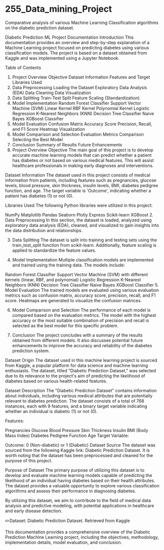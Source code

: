 # 255_Data_mining_Project

Comparative analysis of various Machine Learning Classification algorithms on the diabetic prediction dataset.

Diabetic Prediction ML Project Documentation
Introduction
This documentation provides an overview and step-by-step explanation of a Machine Learning project focused on predicting diabetes using various classification models. The project is based on a dataset obtained from Kaggle and was implemented using a Jupyter Notebook.

Table of Contents
1. Project Overview
Objective
Dataset Information
Features and Target
Libraries Used
2. Data Preprocessing
Loading the Dataset
Exploratory Data Analysis (EDA)
Data Cleaning
Data Visualization
3. Data Splitting
Train-Test Split
Feature Scaling (Standardization)
4. Model Implementation
Random Forest Classifier
Support Vector Machine (SVM)
Linear Kernel
RBF Kernel
Polynomial Kernel
Logistic Regression
K-Nearest Neighbors (KNN)
Decision Tree Classifier
Naive Bayes
XGBoost Classifier
5. Model Evaluation
Confusion Matrix
Accuracy Score
Precision, Recall, and F1 Score
Heatmap Visualization
6. Model Comparison and Selection
Evaluation Metrics Comparison
Selecting the Best Model
7. Conclusion
Summary of Results
Future Enhancements
1. Project Overview
Objective
The main goal of this project is to develop accurate machine learning models that can predict whether a patient has diabetes or not based on various medical features. This will assist healthcare professionals in making early diagnoses and interventions.

Dataset Information
The dataset used in this project consists of medical information from patients, including features such as pregnancies, glucose levels, blood pressure, skin thickness, insulin levels, BMI, diabetes pedigree function, and age. The target variable is 'Outcome', indicating whether a patient has diabetes (1) or not (0).

Libraries Used
The following Python libraries were utilized in this project:

NumPy
Matplotlib
Pandas
Seaborn
Plotly Express
Scikit-learn
XGBoost
2. Data Preprocessing
In this section, the dataset is loaded, analyzed using exploratory data analysis (EDA), cleaned, and visualized to gain insights into the data distribution and relationships.

3. Data Splitting
The dataset is split into training and testing sets using the train_test_split function from scikit-learn. Additionally, feature scaling is applied to standardize the feature values.

4. Model Implementation
Multiple classification models are implemented and trained using the training data. The models include:

Random Forest Classifier
Support Vector Machine (SVM) with different kernels (linear, RBF, and polynomial)
Logistic Regression
K-Nearest Neighbors (KNN)
Decision Tree Classifier
Naive Bayes
XGBoost Classifier
5. Model Evaluation
The trained models are evaluated using various evaluation metrics such as confusion matrix, accuracy score, precision, recall, and F1 score. Heatmaps are generated to visualize the confusion matrices.

6. Model Comparison and Selection
The performance of each model is compared based on the evaluation metrics. The model with the highest accuracy or the most suitable combination of precision and recall is selected as the best model for this specific problem.

7. Conclusion
The project concludes with a summary of the results obtained from different models. It also discusses potential future enhancements to improve the accuracy and reliability of the diabetes prediction system.

Dataset Origin
The dataset used in this machine learning project is sourced from Kaggle, a popular platform for data science and machine learning enthusiasts. The dataset, titled "Diabetic Prediction Dataset," was selected due to its relevance to the project's aim of predicting the likelihood of diabetes based on various health-related features.

Dataset Description
The "Diabetic Prediction Dataset" contains information about individuals, including various medical attributes that are potentially relevant to diabetes prediction. The dataset consists of a total of 768 instances, each with 9 features, and a binary target variable indicating whether an individual is diabetic (1) or not (0).

Features:

Pregnancies
Glucose
Blood Pressure
Skin Thickness
Insulin
BMI (Body Mass Index)
Diabetes Pedigree Function
Age
Target Variable:

Outcome: 0 (Non-diabetic) or 1 (Diabetic)
Dataset Source
The dataset was sourced from the following Kaggle link: Diabetic Prediction Dataset. It is worth noting that the dataset has been preprocessed and cleaned for the purpose of this project.

Purpose of Dataset
The primary purpose of utilizing this dataset is to develop and evaluate machine learning models capable of predicting the likelihood of an individual having diabetes based on their health attributes. The dataset provides a valuable opportunity to explore various classification algorithms and assess their performance in diagnosing diabetes.

By utilizing this dataset, we aim to contribute to the field of medical data analysis and predictive modeling, with potential applications in healthcare and early disease detection.

✏️Dataset: Diabetic Prediction Dataset. Retrieved from Kaggle

This documentation provides a comprehensive overview of the Diabetic Prediction Machine Learning project, including the objectives, methodology, implementation details, model evaluation, and conclusion.
